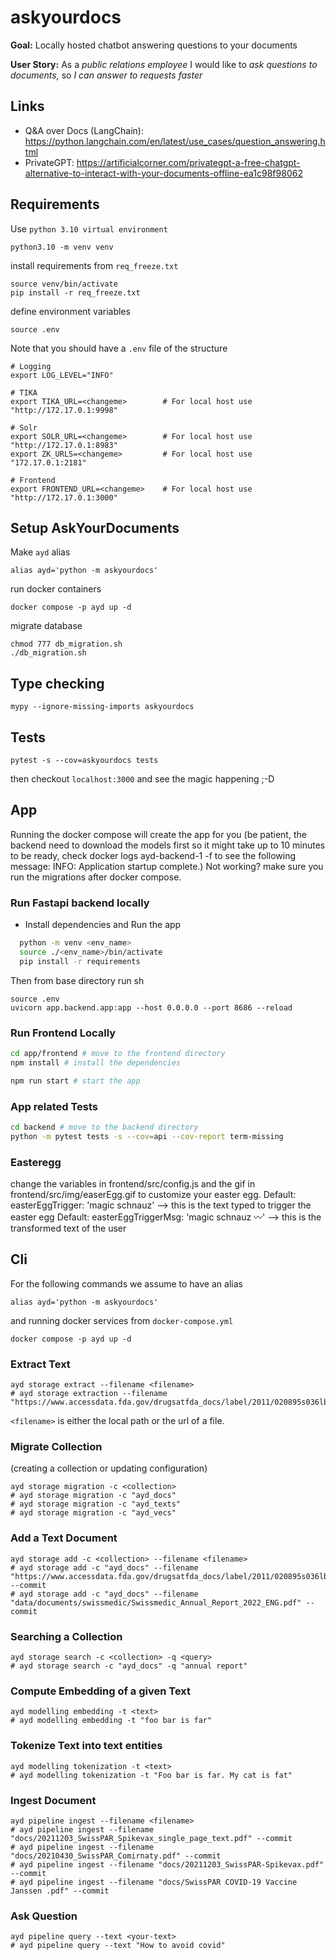 # askyourdocs
**Goal:** Locally hosted chatbot answering questions to your documents

**User Story:** As a *public relations employee* I would like to *ask questions to documents,* so *I can answer to requests faster*

## Links
- Q&A over Docs (LangChain): https://python.langchain.com/en/latest/use_cases/question_answering.html
- PrivateGPT: https://artificialcorner.com/privategpt-a-free-chatgpt-alternative-to-interact-with-your-documents-offline-ea1c98f98062


## Requirements
Use `python 3.10 virtual environment`
```shell
python3.10 -m venv venv
```
install requirements from `req_freeze.txt`
```shell
source venv/bin/activate
pip install -r req_freeze.txt
```
define environment variables
```shell
source .env
```
Note that you should have a `.env` file of the structure
```shell
# Logging
export LOG_LEVEL="INFO"

# TIKA
export TIKA_URL=<changeme>        # For local host use "http://172.17.0.1:9998"

# Solr
export SOLR_URL=<changeme>        # For local host use "http://172.17.0.1:8983"  
export ZK_URLS=<changeme>         # For local host use "172.17.0.1:2181"

# Frontend
export FRONTEND_URL=<changeme>    # For local host use "http://172.17.0.1:3000"
```

## Setup AskYourDocuments
Make `ayd` alias
```shell
alias ayd='python -m askyourdocs'
```
run docker containers
```shell
docker compose -p ayd up -d
```
migrate database
```shell
chmod 777 db_migration.sh
./db_migration.sh
```

## Type checking
```shell
mypy --ignore-missing-imports askyourdocs
```

## Tests
```shell
pytest -s --cov=askyourdocs tests
```
then checkout `localhost:3000` and see the magic happening ;-D

## App
Running the docker compose will create the app for you (be patient, the backend need to download the models first so it might take up to 10 minutes to be ready, check docker logs ayd-backend-1 -f to see the following message: INFO:     Application startup complete.) Not working? make sure you run the migrations after docker compose.


### Run Fastapi backend locally


- Install dependencies and Run the app

```sh
  python -m venv <env_name>
  source ./<env_name>/bin/activate
  pip install -r requirements
```

Then from base directory run
sh
```
source .env
uvicorn app.backend.app:app --host 0.0.0.0 --port 8686 --reload
```


### Run Frontend Locally

```sh
cd app/frontend # move to the frontend directory
npm install # install the dependencies
```
```sh
npm run start # start the app
```


### App related Tests

```sh
cd backend # move to the backend directory
python -m pytest tests -s --cov=api --cov-report term-missing
```


### Easteregg
change the variables in frontend/src/config.js and the gif in frontend/src/img/easerEgg.gif to customize your easter egg.
Default: easterEggTrigger: 'magic schnauz' --> this is the text typed to trigger the easter egg
Default: easterEggTriggerMsg: 'magic schnauz 〰️' --> this is the transformed text of the user

















## Cli

For the following commands we assume to have an alias
```shell
alias ayd='python -m askyourdocs'
```
and running docker services from `docker-compose.yml`
```shell
docker compose -p ayd up -d  
```

### Extract Text
```shell
ayd storage extract --filename <filename> 
# ayd storage extraction --filename "https://www.accessdata.fda.gov/drugsatfda_docs/label/2011/020895s036lbl.pdf"
```
`<filename>` is either the local path or the url of a file.

### Migrate Collection
(creating a collection or updating configuration)
```shell
ayd storage migration -c <collection>
# ayd storage migration -c "ayd_docs"
# ayd storage migration -c "ayd_texts"
# ayd storage migration -c "ayd_vecs"
```

### Add a Text Document
```shell
ayd storage add -c <collection> --filename <filename>
# ayd storage add -c "ayd_docs" --filename "https://www.accessdata.fda.gov/drugsatfda_docs/label/2011/020895s036lbl.pdf" --commit
# ayd storage add -c "ayd_docs" --filename "data/documents/swissmedic/Swissmedic_Annual_Report_2022_ENG.pdf" --commit
```


### Searching a Collection
```shell
ayd storage search -c <collection> -q <query>
# ayd storage search -c "ayd_docs" -q "annual report"
```

### Compute Embedding of a given Text
```shell
ayd modelling embedding -t <text>
# ayd modelling embedding -t "foo bar is far"
```

### Tokenize Text into text entities
```shell
ayd modelling tokenization -t <text>
# ayd modelling tokenization -t "Foo bar is far. My cat is fat"
```


### Ingest Document
```shell
ayd pipeline ingest --filename <filename>
# ayd pipeline ingest --filename "docs/20211203_SwissPAR_Spikevax_single_page_text.pdf" --commit
# ayd pipeline ingest --filename "docs/20210430_SwissPAR_Comirnaty.pdf" --commit
# ayd pipeline ingest --filename "docs/20211203_SwissPAR-Spikevax.pdf" --commit
# ayd pipeline ingest --filename "docs/SwissPAR COVID-19 Vaccine Janssen .pdf" --commit
```

### Ask Question
```shell
ayd pipeline query --text <your-text>
# ayd pipeline query --text "How to avoid covid" 
```
